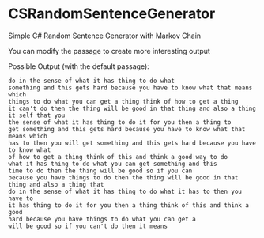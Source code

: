 # CSRandomSentenceGenerator
Simple C# Random Sentence Generator with Markov Chain

You can modify the passage to create more interesting output

Possible Output (with the default passage):

    do in the sense of what it has thing to do what
    something and this gets hard because you have to know what that means which
    things to do what you can get a thing think of how to get a thing
    it can't do then the thing will be good in that thing and also a thing it self that you
    the sense of what it has thing to do it for you then a thing to
    get something and this gets hard because you have to know what that means which
    has to then you will get something and this gets hard because you have to know what
    of how to get a thing think of this and think a good way to do
    what it has thing to do what you can get something and this
    time to do then the thing will be good so if you can
    because you have things to do then the thing will be good in that thing and also a thing that
    do in the sense of what it has thing to do what it has to then you have to
    it has thing to do it for you then a thing think of this and think a good
    hard because you have things to do what you can get a
    will be good so if you can't do then it means
